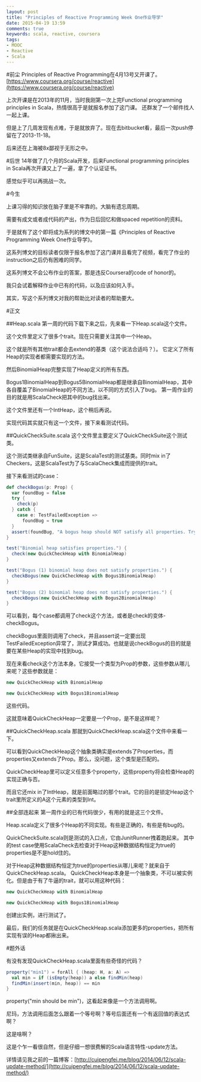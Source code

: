 ```yaml
---
layout: post
title: "Principles of Reactive Programming Week One作业导学"
date: 2015-04-19 13:59
comments: true
keywords: scala, reactive, coursera
tags:
- MOOC
- Reactive
- Scala
---
```


#前尘
Principles of Reactive Programming在4月13号又开课了。
[https://www.coursera.org/course/reactive](https://www.coursera.org/course/reactive)

上次开课是在2013年的11月，当时我刚第一次上完Functional programming principles in Scala，热情很高于是就报名参加了这门课。
还群发了一个邮件找人一起上课。

但是上了几周发现有点难，于是就放弃了。现在去bitbucket看，最后一次push停留在了2013-11-18。

后来还在上海被8x鄙视于无形之中。

#后世
14年做了几个月的Scala开发，后来Functional programming principles in Scala再次开课又上了一遍，拿了个认证证书。

感觉似乎可以再挑战一次。

#今生

上课习得的知识放在脑子里是不牢靠的。大脑有遗忘周期。

需要有成文或者成代码的产出，作为日后回忆和做spaced repetition的资料。

于是就有了这个即将成为系列的博文中的第一篇《Principles of Reactive Programming Week One作业导学》。

这系列博文的目标读者仅限于报名参加了这门课并且看完了视频，看完了作业的instruction之后仍有困难的同学。

这系列博文不会公布作业的答案，那是违反Coursera的code of honor的。

我只会试着解释作业中已有的代码，以及应该如何入手。

其实，写这个系列博文对我的帮助比对读者的帮助要大。

#正文

##Heap.scala
第一周的代码下载下来之后，先来看一下Heap.scala这个文件。

这个文件里定义了很多个trait。现在只需要关注其中一个Heap。

这个就是所有其他trait都会去extend的基类（这个说法合适吗？）。
它定义了所有Heap的实现者都需要实现的方法。

然后BinomialHeap完整实现了Heap定义的所有东西。

Bogus1BinomialHeap到Bogus5BinomialHeap都是继承自BinomialHeap，其中各自覆盖了BinomialHeap的不同方法，以不同的方式引入了bug。
第一周作业的目的就是用ScalaCheck把其中的bug找出来。

这个文件里还有一个IntHeap，这个稍后再说。

实现代码其实就只有这一个文件，接下来看测试代码。

##QuickCheckSuite.scala
这个文件里主要定义了QuickCheckSuite这个测试类。

这个测试类继承自FunSuite，这是ScalaTest的测试基类。同时mix in了Checkers，这是ScalaTest为了与ScalaCheck集成而提供的trait。

接下来看测试的case：

```scala
def checkBogus(p: Prop) {
  var foundBug = false
  try {
    check(p)
  } catch {
    case e: TestFailedException =>
      foundBug = true
  }
  assert(foundBug, "A bogus heap should NOT satisfy all properties. Try to find the bug!")
}

test("Binomial heap satisfies properties.") {
  check(new QuickCheckHeap with BinomialHeap)
}

test("Bogus (1) binomial heap does not satisfy properties.") {
  checkBogus(new QuickCheckHeap with Bogus1BinomialHeap)
}

test("Bogus (2) binomial heap does not satisfy properties.") {
  checkBogus(new QuickCheckHeap with Bogus2BinomialHeap)
}
```

可以看到，每个case都调用了check这个方法，或者是check的变体-checkBogus。

checkBogus里面则调用了check，并且assert说一定要出现TestFailedException异常了，测试才算成功。也就是说checkBogus的目的就是要在某些Heap的实现中找到bug。

现在来看check这个方法本身。它接受一个类型为Prop的参数，这些参数从哪儿来呢？这些参数就是：
```scala
new QuickCheckHeap with BinomialHeap

new QuickCheckHeap with Bogus1BinomialHeap
```
这些代码。

这就意味着QuickCheckHeap一定要是一个Prop，是不是这样呢？

##QuickCheckHeap.scala
那就到QuickCheckHeap.scala这个文件中来看一下。

可以看到QuickCheckHeap这个抽象类确实是extends了Properties，而properties又extends了Prop。那么，没问题，这个类型是匹配的。

QuickCheckHeap里可以定义任意多个property，这些property将会检查Heap的实现正确与否。

而且它还mix in了IntHeap，就是前面略过的那个trait。它的目的是锁定Heap这个trait里所定义的A这个元素的类型到Int。

##全部连起来
第一周作业的已有代码很少，有用的就是这三个文件。

Heap.scala定义了很多个Heap的不同实现。有些是正确的，有些是有bug的。

QuickCheckSuite.scala则是测试的入口点，它由JunitRunner拽着跑起来。
其中的test case使用ScalaCheck去检查对于Heap这种数据结构恒定为true的properties是不是hold住的。

对于Heap这种数据结构恒定为true的properties从哪儿来呢？就来自于QuickCheckHeap.scala。
QuickCheckHeap本身是一个抽象类，不可以被实例化。但是由于有了牛逼的trait，就可以用这种代码：
```scala
new QuickCheckHeap with BinomialHeap

new QuickCheckHeap with Bogus1BinomialHeap
```
创建出实例，进行测试了。

最后，我们的任务就是在QuickCheckHeap.scala添加更多的properties，把所有实现有误的Heap都揪出来。

#题外话

有没有发现QuickCheckHeap.scala里面有些奇怪的代码？

```scala
property("min1") = forAll { (heap: H, a: A) =>
  val min = if (isEmpty(heap)) a else findMin(heap)
  findMin(insert(min, heap)) == min
}
```

property("min should be min")，这看起来像是一个方法调用啊。

尼玛，方法调用后面怎么跟着一个等号啊？等号后面还有一个有返回值的表达式啊？

这是啥啊？

这是个乍一看很自然，但是仔细一想很费解的Scala语言特性-update方法。

详情请见我之前的一篇博客：[http://cuipengfei.me/blog/2014/06/12/scala-update-method/](http://cuipengfei.me/blog/2014/06/12/scala-update-method/)
